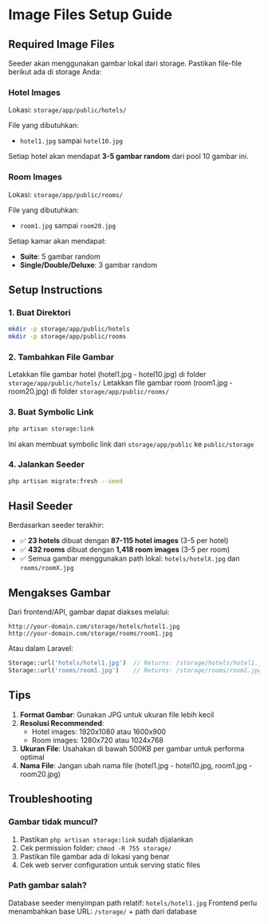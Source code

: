 # Image Files Setup Guide

## Required Image Files

Seeder akan menggunakan gambar lokal dari storage. Pastikan file-file berikut ada di storage Anda:

### Hotel Images
Lokasi: `storage/app/public/hotels/`

File yang dibutuhkan:
- `hotel1.jpg` sampai `hotel10.jpg`

Setiap hotel akan mendapat **3-5 gambar random** dari pool 10 gambar ini.

### Room Images
Lokasi: `storage/app/public/rooms/`

File yang dibutuhkan:
- `room1.jpg` sampai `room20.jpg`

Setiap kamar akan mendapat:
- **Suite**: 5 gambar random
- **Single/Double/Deluxe**: 3 gambar random

## Setup Instructions

### 1. Buat Direktori
```bash
mkdir -p storage/app/public/hotels
mkdir -p storage/app/public/rooms
```

### 2. Tambahkan File Gambar
Letakkan file gambar hotel (hotel1.jpg - hotel10.jpg) di folder `storage/app/public/hotels/`
Letakkan file gambar room (room1.jpg - room20.jpg) di folder `storage/app/public/rooms/`

### 3. Buat Symbolic Link
```bash
php artisan storage:link
```

Ini akan membuat symbolic link dari `storage/app/public` ke `public/storage`

### 4. Jalankan Seeder
```bash
php artisan migrate:fresh --seed
```

## Hasil Seeder

Berdasarkan seeder terakhir:
- ✅ **23 hotels** dibuat dengan **87-115 hotel images** (3-5 per hotel)
- ✅ **432 rooms** dibuat dengan **1,418 room images** (3-5 per room)
- ✅ Semua gambar menggunakan path lokal: `hotels/hotelX.jpg` dan `rooms/roomX.jpg`

## Mengakses Gambar

Dari frontend/API, gambar dapat diakses melalui:

```
http://your-domain.com/storage/hotels/hotel1.jpg
http://your-domain.com/storage/rooms/room1.jpg
```

Atau dalam Laravel:
```php
Storage::url('hotels/hotel1.jpg')  // Returns: /storage/hotels/hotel1.jpg
Storage::url('rooms/room1.jpg')    // Returns: /storage/rooms/room1.jpg
```

## Tips

1. **Format Gambar**: Gunakan JPG untuk ukuran file lebih kecil
2. **Resolusi Recommended**: 
   - Hotel images: 1920x1080 atau 1600x900
   - Room images: 1280x720 atau 1024x768
3. **Ukuran File**: Usahakan di bawah 500KB per gambar untuk performa optimal
4. **Nama File**: Jangan ubah nama file (hotel1.jpg - hotel10.jpg, room1.jpg - room20.jpg)

## Troubleshooting

### Gambar tidak muncul?
1. Pastikan `php artisan storage:link` sudah dijalankan
2. Cek permission folder: `chmod -R 755 storage/`
3. Pastikan file gambar ada di lokasi yang benar
4. Cek web server configuration untuk serving static files

### Path gambar salah?
Database seeder menyimpan path relatif: `hotels/hotel1.jpg`
Frontend perlu menambahkan base URL: `/storage/` + path dari database
